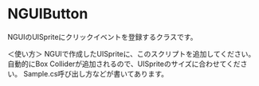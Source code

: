 # NGUIButton
NGUIのUISpriteにクリックイベントを登録するクラスです。

＜使い方＞
NGUIで作成したUISpriteに、このスクリプトを追加してください。
自動的にBox Colliderが追加されるので、UISpriteのサイズに合わせてください。
Sample.cs呼び出し方などが書いてあります。
